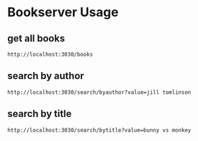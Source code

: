 # Bookserver Usage

## get all books
```
http://localhost:3030/books
```

## search by author
```
http://localhost:3030/search/byauthor?value=jill tomlinson
```
## search by title
```
http://localhost:3030/search/bytitle?value=bunny vs monkey




